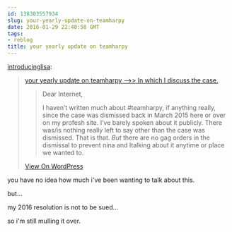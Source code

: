 ```yaml
---
id: 138303557934
slug: your-yearly-update-on-teamharpy
date: 2016-01-29 22:40:58 GMT
tags:
- reblog
title: your yearly update on teamharpy
---
```

<p><a class="tumblr_blog" href="http://introducinglisa.tumblr.com/post/138286941473">introducinglisa</a>:</p>
<blockquote>
<p><a href="http://exitpursuedbyabear.net/2016/01/your-yearly-update-on-teamharpy/">your yearly update on teamharpy –&gt;&gt; In which I discuss the case.</a></p>
<blockquote>
<p>Dear Internet,</p>
<p>I haven’t written much about #teamharpy, if anything really, since the case was dismissed back in March 2015 here or over on my profesh site. I’ve barely spoken about it publicly. There was/is nothing really left to say other than the case was dismissed. That is that. <em>But</em> there are no gag orders in the dismissal to prevent nina and Italking about it anytime or place we wanted to. <em></em></p>
</blockquote>
<p><a href="http://exitpursuedbyabear.net/2016/01/your-yearly-update-on-teamharpy/">View On WordPress</a></p>
</blockquote>

you have no idea how much i've been wanting to talk about this.

but...

my 2016 resolution is not to be sued...

so i'm still mulling it over. 